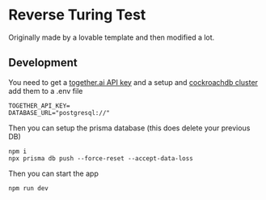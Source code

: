 # Reverse Turing Test

Originally made by a lovable template and then modified a lot.

## Development

You need to get a [together.ai API key](https://api.together.ai/settings/api-keys)
and a setup and [cockroachdb cluster](https://www.cockroachlabs.com/docs/cockroachcloud/quickstart#create-a-free-trial-cluster)
add them to a .env file

```
TOGETHER_API_KEY=
DATABASE_URL="postgresql://"
```

Then you can setup the prisma database (this does delete your previous DB)

```
npm i
npx prisma db push --force-reset --accept-data-loss
```

Then you can start the app

```
npm run dev
```

